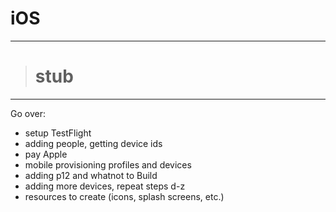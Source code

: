 # iOS

---

> # stub

---

Go over:
- setup TestFlight
- adding people, getting device ids
- pay Apple
- mobile provisioning profiles and devices
- adding p12 and whatnot to Build
- adding more devices, repeat steps d-z
- resources to create (icons, splash screens, etc.)
